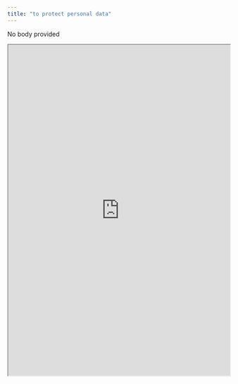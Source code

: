 ```yaml
---
title: "to protect personal data"
---
```


No body provided
<iframe height="750" width="100%" src="https://ewelton.github.io/ktest/wiki.html#to%20protect%20personal%20data"></iframe>
